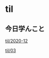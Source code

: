 # til

## 今日学んこと

[til/2020\-12](https://github.com/tokiohamamatsu/til/blob/master/tir/2020-12.md#03)

[til/03](https://github.com/tokiohamamatsu/til/blob/master/%E6%B4%BB%E5%8B%95%E8%A8%98%E9%8C%B2/12/03.md)
